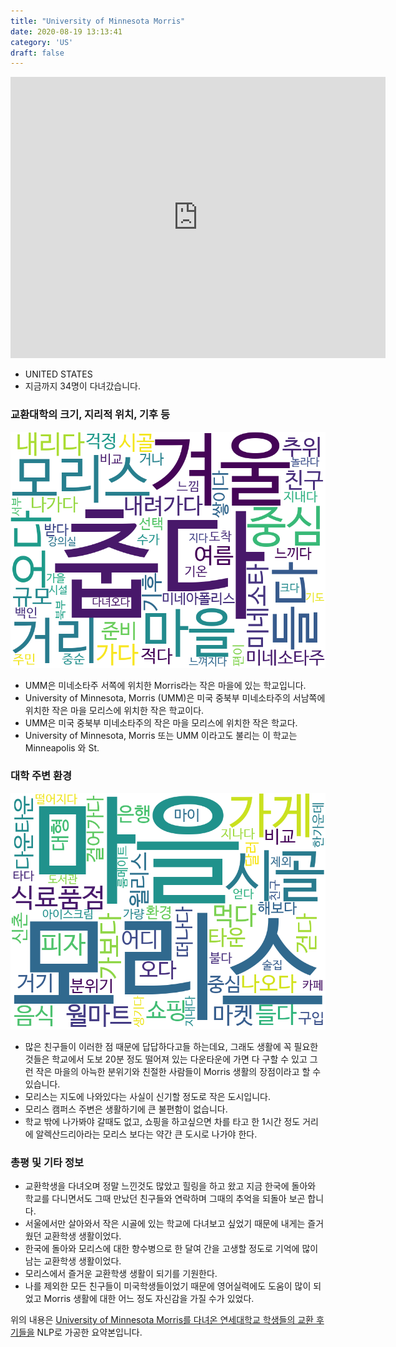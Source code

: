 ```yaml
---
title: "University of Minnesota Morris"
date: 2020-08-19 13:13:41
category: 'US'
draft: false
---
```


<iframe
width="600"
height="450"
frameborder="0" style="border:0"
src="https://www.google.com/maps/embed/v1/place?key=AIzaSyC9e1AME-pVmWC4hBpFdu5S4dKzyepa3HQ&q=University+of+Minnesota+Morris&center=45.58903170000001,-95.8969661&zoom=14" allowfullscreen>
</iframe>

* UNITED STATES
* 지금까지 34명이 다녀갔습니다. 

### 교환대학의 크기, 지리적 위치, 기후 등

![gen_info-WordCloud](../univ_wordclouds_okt/gen_info/US000216_gen_info_okt.png)

* UMM은 미네소타주 서쪽에 위치한 Morris라는 작은 마을에 있는 학교입니다.
* University of Minnesota, Morris (UMM)은 미국 중북부 미네소타주의 서남쪽에 위치한 작은 마을 모리스에 위치한 작은 학교이다.
* UMM은 미국 중북부 미네소타주의 작은 마을 모리스에 위치한 작은 학교다.
* University of Minnesota, Morris 또는 UMM 이라고도 불리는 이 학교는 Minneapolis 와 St.


### 대학 주변 환경

![env_info-WordCloud](../univ_wordclouds_okt/env_info/US000216_env_info_okt.png)

* 많은 친구들이 이러한 점 때문에 답답하다고들 하는데요, 그래도 생활에 꼭 필요한 것들은 학교에서 도보 20분 정도 떨어져 있는 다운타운에 가면 다 구할 수 있고 그런 작은 마을의 아늑한 분위기와 친절한 사람들이 Morris 생활의 장점이라고 할 수 있습니다.
* 모리스는 지도에 나와있다는 사실이 신기할 정도로 작은 도시입니다.
* 모리스 캠퍼스 주변은 생활하기에 큰 불편함이 없습니다.
* 학교 밖에 나가봐야 갈때도 없고, 쇼핑을 하고싶으면 차를 타고 한 1시간 정도 거리에 알렉산드리아라는 모리스 보다는 약간 큰 도시로 나가야 한다.


### 총평 및 기타 정보 
* 교환학생을 다녀오며 정말 느낀것도 많았고 힐링을 하고 왔고 지금 한국에 돌아와 학교를 다니면서도 그때 만났던 친구들와 연락하며 그때의 추억을 되돌아 보곤 합니다.
* 서울에서만 살아와서 작은 시골에 있는 학교에 다녀보고 싶었기 때문에 내게는 즐거웠던 교환학생 생활이었다.
* 한국에 돌아와 모리스에 대한 향수병으로 한 달여 간을 고생할 정도로 기억에 많이 남는 교환학생 생활이었다.
* 모리스에서 즐거운 교환학생 생활이 되기를 기원한다.
* 나를 제외한 모든 친구들이 미국학생들이었기 때문에 영어실력에도 도움이 많이 되었고 Morris 생활에 대한 어느 정도 자신감을 가질 수가 있었다.


위의 내용은 [University of Minnesota Morris를 다녀온 연세대학교 학생들의 교환 후기들을](http://oia.yonsei.ac.kr/partner/expReport.asp?ucode=US000216&bgbn=A) NLP로 가공한 요약본입니다. 
